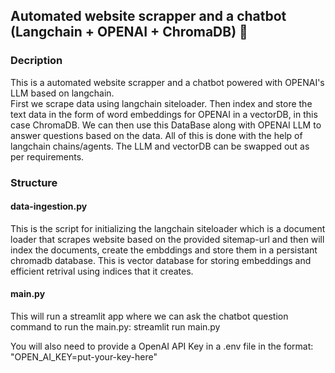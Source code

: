 ## Automated website scrapper and a chatbot (Langchain + OPENAI + ChromaDB) :robot:
### Decription
This is a automated website scrapper and a chatbot powered with OPENAI's LLM based on langchain.<br>
First we scrape data using langchain siteloader. Then index and store the text data in the form of word embeddings for OPENAI in a vectorDB, in this case ChromaDB. We can then use this DataBase along with OPENAI LLM to answer questions based on the data. All of this is done with the help of langchain chains/agents. The LLM and vectorDB can be swapped out as per requirements.  

### Structure

#### data-ingestion.py

This is the script for initializing the langchain siteloader which is a document loader that scrapes website based on the provided sitemap-url and then will index the documents, create the embddings and store them in a persistant chromadb database. This is vector database for storing embeddings and efficient retrival using indices that it creates.<br>

#### main.py

This will run a streamlit app where we can ask the chatbot question<br>
command to run the main.py: streamlit run main.py

You will also need to provide a OpenAI API Key in a .env file in the format: "OPEN_AI_KEY=put-your-key-here"
